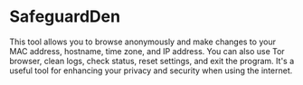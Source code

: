 # SafeguardDen
This tool allows you to browse anonymously and make changes to your MAC address, hostname, time zone, and IP address. You can also use Tor browser, clean logs, check status, reset settings, and exit the program. It's a useful tool for enhancing your privacy and security when using the internet.
